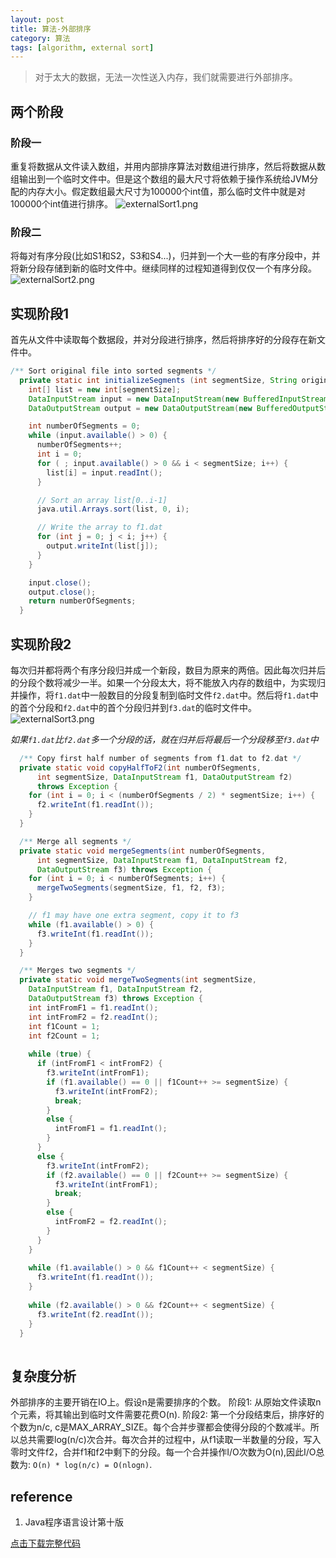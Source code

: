 ```yaml
---
layout: post
title: 算法-外部排序
category: 算法
tags: [algorithm, external sort]
---
```


> 对于太大的数据，无法一次性送入内存，我们就需要进行外部排序。

## 两个阶段

### 阶段一
重复将数据从文件读入数组，并用内部排序算法对数组进行排序，然后将数据从数组输出到一个临时文件中。但是这个数组的最大尺寸将依赖于操作系统给JVM分配的内存大小。假定数组最大尺寸为100000个int值，那么临时文件中就是对100000个int值进行排序。
![externalSort1.png](https://i.loli.net/2019/04/16/5cb57d38883bf.png)

### 阶段二
将每对有序分段(比如S1和S2，S3和S4...)，归并到一个大一些的有序分段中，并将新分段存储到新的临时文件中。继续同样的过程知道得到仅仅一个有序分段。
![externalSort2.png](https://i.loli.net/2019/04/16/5cb57d3899bb9.png)

## 实现阶段1
首先从文件中读取每个数据段，并对分段进行排序，然后将排序好的分段存在新文件中。
```java
/** Sort original file into sorted segments */
  private static int initializeSegments (int segmentSize, String originalFile, String f1) throws Exception {
    int[] list = new int[segmentSize];
    DataInputStream input = new DataInputStream(new BufferedInputStream(new FileInputStream(originalFile)));
    DataOutputStream output = new DataOutputStream(new BufferedOutputStream(new FileOutputStream(f1)));

    int numberOfSegments = 0;
    while (input.available() > 0) {
      numberOfSegments++;
      int i = 0;
      for ( ; input.available() > 0 && i < segmentSize; i++) {
        list[i] = input.readInt();
      }

      // Sort an array list[0..i-1]
      java.util.Arrays.sort(list, 0, i);

      // Write the array to f1.dat
      for (int j = 0; j < i; j++) {
        output.writeInt(list[j]);
      }
    }

    input.close();
    output.close();
    return numberOfSegments;
  }
```

## 实现阶段2
每次归并都将两个有序分段归并成一个新段，数目为原来的两倍。因此每次归并后的分段个数将减少一半。如果一个分段太大，将不能放入内存的数组中，为实现归并操作，将`f1.dat`中一般数目的分段复制到临时文件`f2.dat`中。然后将`f1.dat`中的首个分段和`f2.dat`中的首个分段归并到`f3.dat`的临时文件中。
![externalSort3.png](https://i.loli.net/2019/04/16/5cb5842e0635b.png)

*如果`f1.dat`比`f2.dat`多一个分段的话，就在归并后将最后一个分段移至`f3.dat`中*
```java
  /** Copy first half number of segments from f1.dat to f2.dat */
  private static void copyHalfToF2(int numberOfSegments,
      int segmentSize, DataInputStream f1, DataOutputStream f2)
      throws Exception {
    for (int i = 0; i < (numberOfSegments / 2) * segmentSize; i++) {
      f2.writeInt(f1.readInt());
    }
  }

  /** Merge all segments */
  private static void mergeSegments(int numberOfSegments,
      int segmentSize, DataInputStream f1, DataInputStream f2,
      DataOutputStream f3) throws Exception {
    for (int i = 0; i < numberOfSegments; i++) {
      mergeTwoSegments(segmentSize, f1, f2, f3);
    }

    // f1 may have one extra segment, copy it to f3
    while (f1.available() > 0) {
      f3.writeInt(f1.readInt());
    }
  }

  /** Merges two segments */
  private static void mergeTwoSegments(int segmentSize,
    DataInputStream f1, DataInputStream f2,
    DataOutputStream f3) throws Exception {
    int intFromF1 = f1.readInt();
    int intFromF2 = f2.readInt();
    int f1Count = 1;
    int f2Count = 1;
  
    while (true) {
      if (intFromF1 < intFromF2) {
        f3.writeInt(intFromF1);
        if (f1.available() == 0 || f1Count++ >= segmentSize) {
          f3.writeInt(intFromF2);
          break;
        }
        else {
          intFromF1 = f1.readInt();
        }
      }
      else {
        f3.writeInt(intFromF2);
        if (f2.available() == 0 || f2Count++ >= segmentSize) {
          f3.writeInt(intFromF1);
          break;
        }
        else {
          intFromF2 = f2.readInt();
        }
      }
    }
  
    while (f1.available() > 0 && f1Count++ < segmentSize) {
      f3.writeInt(f1.readInt());
    }
  
    while (f2.available() > 0 && f2Count++ < segmentSize) {
      f3.writeInt(f2.readInt());
    }
  }
  
```
## 复杂度分析
外部排序的主要开销在IO上。假设n是需要排序的个数。
阶段1: 从原始文件读取n个元素，将其输出到临时文件需要花费O(n).
阶段2: 第一个分段结束后，排序好的个数为n/c, c是MAX_ARRAY_SIZE。每个合并步骤都会使得分段的个数减半。所以总共需要log(n/c)次合并。每次合并的过程中，从f1读取一半数量的分段，写入零时文件f2，合并f1和f2中剩下的分段。每一个合并操作I/O次数为O(n),因此I/O总数为: `O(n) * log(n/c) = O(nlogn)`.

## reference
1. Java程序语言设计第十版

[点击下载完整代码](/downloads/SortLargeFile.java)
